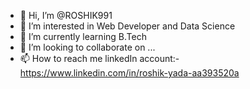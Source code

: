 - 👋 Hi, I’m @ROSHIK991
- 👀 I’m interested in Web Developer and Data Science
- 🌱 I’m currently learning B.Tech
- 💞️ I’m looking to collaborate on ...
- 📫 How to reach me linkedIn account:-https://www.linkedin.com/in/roshik-yada-aa393520a

<!---
ROSHIK991/ROSHIK991 is a ✨ special ✨ repository because its `README.md` (this file) appears on your GitHub profile.
You can click the Preview link to take a look at your changes.
--->
